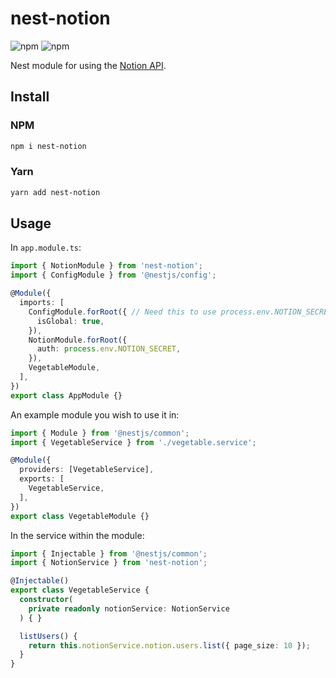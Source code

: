 # nest-notion

![npm](https://img.shields.io/npm/v/nest-notion?style=flat-square)
![npm](https://img.shields.io/npm/dt/nest-notion?style=flat-square)

Nest module for using the [Notion API](https://developers.notion.com/).

## Install

### NPM

```sh
npm i nest-notion
```

### Yarn

```sh
yarn add nest-notion
```

## Usage

In `app.module.ts`:

```ts
import { NotionModule } from 'nest-notion';
import { ConfigModule } from '@nestjs/config';

@Module({
  imports: [
    ConfigModule.forRoot({ // Need this to use process.env.NOTION_SECRET if it is in .env
      isGlobal: true,
    }),
    NotionModule.forRoot({
      auth: process.env.NOTION_SECRET,
    }),
    VegetableModule,
  ],
})
export class AppModule {}
```

An example module you wish to use it in:

```ts
import { Module } from '@nestjs/common';
import { VegetableService } from './vegetable.service';

@Module({
  providers: [VegetableService],
  exports: [
    VegetableService,
  ],
})
export class VegetableModule {}

```

In the service within the module:

```ts
import { Injectable } from '@nestjs/common';
import { NotionService } from 'nest-notion';

@Injectable()
export class VegetableService {
  constructor(
    private readonly notionService: NotionService
  ) { }

  listUsers() {
    return this.notionService.notion.users.list({ page_size: 10 });
  }
}

```